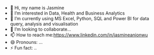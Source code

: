 - 👋 Hi, my name is Jasmine
- 👀 I’m interested in Data, Health and Business Analytics
- 🌱 I’m currently using MS Excel, Python, SQL and Power BI for data query, analysis and visualisation
- 💞️ I’m looking to collaborate...
- 📫 How to reach me:https://www.linkedin.com/in/jasmineanionwu
- 😄 Pronouns: ...
- ⚡ Fun fact: .. 

<!---
Jarzmyn/Jarzmyn is a ✨ special ✨ repository because its `README.md` (this file) appears on your GitHub profile.
You can click the Preview link to take a look at your changes.
--->
